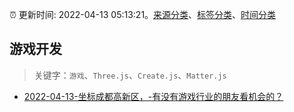 :alarm_clock: 更新时间: 2022-04-13 05:13:21。[来源分类](../README.md)、[标签分类](../TAGS.md)、[时间分类](../TIMELINE.md)

## 游戏开发


> 关键字：`游戏`、`Three.js`、`Create.js`、`Matter.js`



- [2022-04-13-坐标成都高新区，-有没有游戏行业的朋友看机会的？](https://www.v2ex.com/t/846699) 
